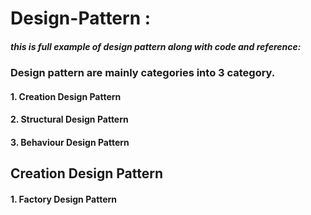 # Design-Pattern : 
##### this is full example of design pattern along with code and reference:
### Design pattern are mainly categories  into 3 category.


#### 1. Creation Design Pattern
#### 2. Structural Design Pattern
#### 3. Behaviour  Design Pattern


## Creation Design Pattern
  #### 1. Factory Design Pattern
